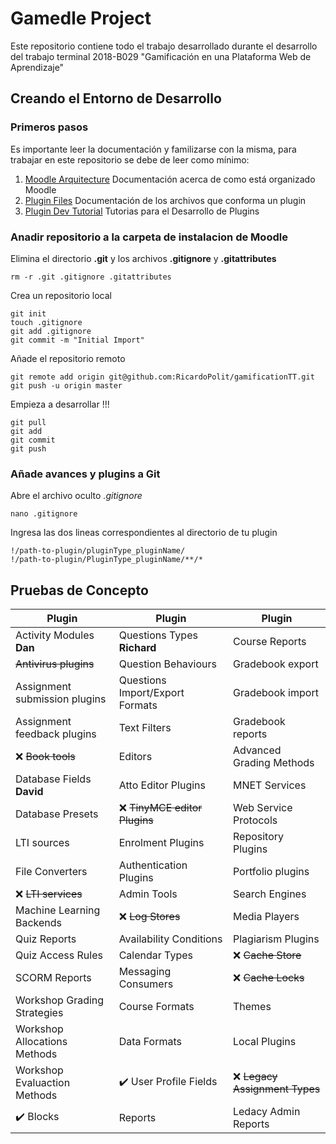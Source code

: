 # Gamedle Project

Este repositorio contiene todo el trabajo desarrollado durante el desarrollo del trabajo terminal 2018-B029 "Gamificación en una Plataforma Web de Aprendizaje"

## Creando el Entorno de Desarrollo

### Primeros pasos

Es importante leer la documentación y familizarse con la misma, para trabajar en este repositorio se debe de leer como mínimo:

1. [Moodle Arquitecture](https://docs.moodle.org/dev/Moodle_architecture) Documentación acerca de como está organizado Moodle
2. [Plugin Files](https://docs.moodle.org/dev/Plugin_files#db.2Finstall.xml) Documentación de los archivos que conforma un plugin
3. [Plugin Dev Tutorial](https://docs.moodle.org/dev/Tutorial) Tutorias para el Desarrollo de Plugins


### Anadir repositorio a la carpeta de instalacion de Moodle

Elimina el directorio **.git** y los archivos **.gitignore** y **.gitattributes**

    rm -r .git .gitignore .gitattributes
    
Crea un repositorio local

    git init
    touch .gitignore
    git add .gitignore
    git commit -m "Initial Import"

Añade el repositorio remoto

    git remote add origin git@github.com:RicardoPolit/gamificationTT.git
    git push -u origin master

Empieza a desarrollar !!!

    git pull 
    git add 
    git commit
    git push


### Añade avances y plugins a Git

Abre el archivo oculto *.gitignore*

    nano .gitignore
    
Ingresa las dos lineas correspondientes al directorio de tu plugin

    !/path-to-plugin/pluginType_pluginName/
    !/path-to-plugin/PluginType_pluginName/**/*

## Pruebas de Concepto

| Plugin                                           | Plugin                                              | Plugin                                      |
| ------------------------------------------------ | --------------------------------------------------- | ------------------------------------------- |
|                    Activity Modules **Dan**      |                    Questions Types **Richard**      |                    Course Reports           |
|                  ~~Antivirus plugins~~           |                    Question Behaviours              |                    Gradebook export         |
|                    Assignment submission plugins |                    Questions Import/Export Formats  |                    Gradebook import         |
|                    Assignment feedback plugins   |                    Text Filters                     |                    Gradebook reports        |
| :x:              ~~Book tools~~                  |                    Editors                          |                    Advanced Grading Methods |
|                    Database Fields **David**     |                    Atto Editor Plugins              |                    MNET Services            |
|                    Database Presets              | :x:              ~~TinyMCE editor Plugins~~         |                    Web Service Protocols    |
|                    LTI sources                   |                    Enrolment Plugins                |                    Repository Plugins       |
|                    File Converters               |                    Authentication Plugins           |                    Portfolio plugins        |
| :x:              ~~LTI services~~                |                    Admin Tools                      |                    Search Engines           |
|                    Machine Learning Backends     | :x:              ~~Log Stores~~                     |                    Media Players            |
|                    Quiz Reports                  |                    Availability Conditions          |                    Plagiarism Plugins       |
|                    Quiz Access Rules             |                    Calendar Types                   | :x:              ~~Cache Store~~            |
|                    SCORM Reports                 |                    Messaging Consumers              | :x:              ~~Cache Locks~~            |
|                    Workshop Grading Strategies   |                    Course Formats                   |                    Themes                   |
|                    Workshop Allocations Methods  |                    Data Formats                     |                    Local Plugins            |
|                    Workshop Evaluaction Methods  | :heavy_check_mark: User Profile Fields              | :x:              ~~Legacy Assignment Types~~ |
| :heavy_check_mark: Blocks                        |                    Reports                          |                    Ledacy Admin Reports     |



